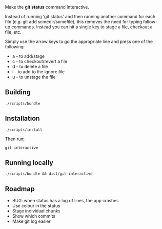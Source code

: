 
Make the __git status__ command interactive.

Instead of running 'git status' and then running another command for each file (e.g. git add somedir/somefile), this removes the need for typing follow-up commands. Instead you can hit a single key to stage a file, checkout a file, etc.

Simply use the arrow keys to go the appropriate line and press one of the following:

* a - to add/stage
* c - to checkout/revert a file
* d - to delete a file
* i - to add to the ignore file
* u - to unstage the file

## Building

    ./scripts/bundle

## Installation

    ./scripts/install

Then run:

    git interactive

## Running locally

    ./scripts/bundle && dist/git-interactive

## Roadmap

* BUG: when status has a log of lines, the app crashes
* Use colour in the status
* Stage individual chunks
* Show which commits
* Make git log easier
